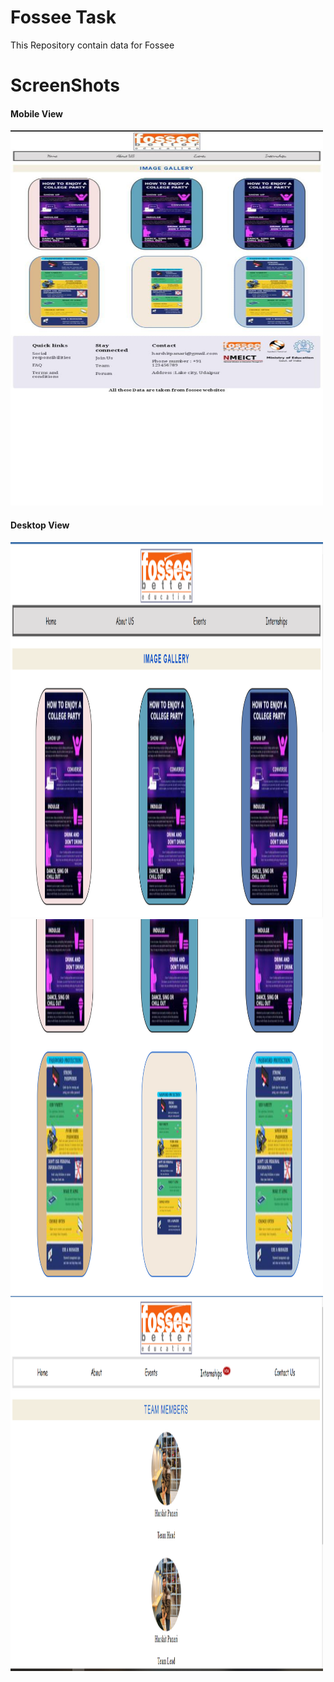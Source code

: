 # Fossee Task 
This Repository contain data for Fossee
</br>
# ScreenShots
<h4> Mobile View </h4>
<img src="images/ssforfossee.jpeg" alt="Mobile View" width="500" height="600">
<h4> Desktop View </h4>
<img src="images/Screenshot (46).png" alt="Desktop View" width="500" height="600">
<img src="images/Screenshot (47).png" alt="Desktop View" width="500" height="600">
<img src="images/Screenshot (48).png" alt="Desktop View" width="500" height="600">

